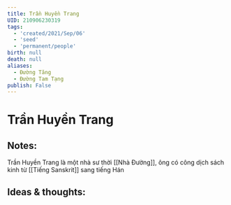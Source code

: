 ```yaml
---
title: Trần Huyền Trang
UID: 210906230319
tags:
  - 'created/2021/Sep/06'
  - 'seed'
  - 'permanent/people'
birth: null
death: null
aliases:
  - Đường Tăng
  - Đường Tam Tạng
publish: False
---
```

# Trần Huyền Trang

## Notes:
Trần Huyền Trang là một nhà sư thời [[Nhà Đường]], ông có công dịch sách kinh từ [[Tiếng Sanskrit]] sang tiếng Hán

## Ideas & thoughts:
